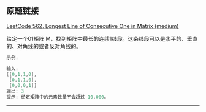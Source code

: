 ## 原题链接

[LeetCode 562. Longest Line of Consecutive One in Matrix (medium)](https://leetcode-cn.com/problems/longest-line-of-consecutive-one-in-matrix/)

给定一个01矩阵 M，找到矩阵中最长的连续1线段。这条线段可以是水平的、垂直的、对角线的或者反对角线的。

```cpp
示例:

输入:
[[0,1,1,0],
 [0,1,1,0],
 [0,0,0,1]]
输出: 3
提示: 给定矩阵中的元素数量不会超过 10,000。
```

---
